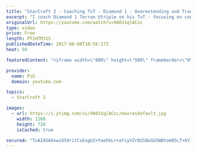 ```yaml
---
title: "StarCraft 2 - Coaching TvT - Diamond 1 - Overextending and Transitions"
excerpt: "I coach Diamond 1 Terran Utriple on his TvT - focusing on consistent transitions and recognising where he overextends -- Watch live at https://www.twitch.tv/x5_pig"
originalUrl: https://youtube.com/watch?v=9A031qlACsc
type: video
price: Free
length: PT1H7M31S
publishedDateTime: 2017-06-08T10:56:17Z
heat: 50

featuredContent: "<iframe width=\"800\" height=\"500\" frameborder=\"0\" src=\"https://www.youtube.com/embed/9A031qlACsc\" allow=\"accelerometer; autoplay; encrypted-media; gyroscope; picture-in-picture\" allowfullscreen></iframe>"

provider:
  name: PiG
  domain: youtube.com

topics:
  - StarCraft 2

images:
  - url: https://i.ytimg.com/vi/9A031qlACsc/maxresdefault.jpg
    width: 1280
    height: 720
    isCached: true

secured: "TuAIA5AOxwi8S9ritCxExgUZ+Yae5bL++aYiyVZrDd1BoGU3WBtom05LT+8YJHl3G01G070AjDeae/mXd281f96tnvY3PKg/uDNB48hOmjsrt9VpphuodB5WN72pqxGpK6NU5eqZ2kT5mxlFUKKR+aK8gt4OAly61eauqRFsL2kKuT52TQcvpBLoKdtP9WNgpbnqFBfQ3tVsoCoLuUCXkfZjPug6lRfLMp+nbaC283z5Wtf0jOYcoKB+iwbmNigPHdLXX1INB3vJ3AbICwOxtX4lnky3tQSysJTcPbJy7qeW0MUdzcnYWSSLFeOkvI7a+nIoOBbC9gDoVTtb6tGZKc0m8kKW+dqKVwlqvPw5gKAD9hOtGaer9dOTo/NITQNpZNwQhEgUnUvn7vPM9FeAYXv4v88WFFhZVC3i7L0OpMk=;fECXMlv39/gjgKWr64C8vA=="
---
```


